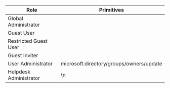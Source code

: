 | Role | Primitives |
|------|------------|
|Global Administrator||
|Guest User||
|Restricted Guest User||
|Guest Inviter||
|User Administrator|microsoft.directory/groups/owners/update|
|Helpdesk Administrator|\n|Service Support Administrator||\n|Billing Administrator|\n|User|microsoft.directory/groups/owners/update\n|\n|Partner Tier1 Support|microsoft.directory/groups/owners/update\n|\n|Partner Tier2 Support|microsoft.directory/groups/owners/update\n|\n|Directory Readers||\n|Directory Writers|microsoft.directory/groups/owners/update\n|\n|Exchange Administrator||\n|SharePoint Administrator||\n|Skype for Business Administrator||\n|Device Users||\n|Azure AD Joined Device Local Administrator||\n|Device Join||\n|Workplace Device Join||\n|Compliance Administrator||\n|Directory Synchronization Accounts||\n|Device Managers||\n|Application Administrator||\n|Application Developer||\n|Security Reader||\n|Security Administrator||\n|Privileged Role Administrator||\n|Intune Administrator||\n|Cloud Application Administrator||\n|Customer LockBox Access Approver||\n|Dynamics 365 Administrator||\n|Power BI Administrator||\n|Conditional Access Administrator||\n|Reports Reader||\n|Message Center Reader||\n|Azure Information Protection Administrator||\n|Desktop Analytics Administrator||\n|License Administrator||\n|Cloud Device Administrator||\n|Authentication Administrator||\n|Privileged Authentication Administrator||\n|Teams Communications Administrator||\n|Teams Communications Support Engineer||\n|Teams Communications Support Specialist||\n|Teams Administrator||\n|Insights Administrator||\n|Message Center Privacy Reader||\n|External ID User Flow Administrator||\n|External ID User Flow Attribute Administrator||\n|B2C IEF Keyset Administrator||\n|B2C IEF Policy Administrator||\n|External Identity Provider Administrator||\n|Compliance Data Administrator||\n|Security Operator||\n|Kaizala Administrator||\n|Global Reader||\n|Search Administrator||\n|Search Editor||\n|Password Administrator||\n|Printer Administrator||\n|Printer Technician||\n|Authentication Policy Administrator||\n|Groups Administrator|microsoft.directory/groups/owners/update\n|\n|Power Platform Administrator||\n|Azure DevOps Administrator||\n|Hybrid Identity Administrator||\n|Office Apps Administrator||\n|Network Administrator||\n|Insights Business Leader||\n|Teams Devices Administrator||\n|Attack Simulation Administrator||\n|Attack Payload Author||\n|Usage Summary Reports Reader||\n|Knowledge Administrator||\n|Knowledge Manager||\n|Domain Name Administrator||\n|Attribute Definition Administrator||\n|Attribute Assignment Administrator||\n|Attribute Definition Reader||\n|Attribute Assignment Reader||\n|Exchange Recipient Administrator||\n|Identity Governance Administrator||\n|Cloud App Security Administrator||\n|Windows Update Deployment Administrator||\n|Windows 365 Administrator||\n|Edge Administrator||\n|Yammer Administrator||\n|Authentication Extensibility Administrator||\n|Virtual Visits Administrator||\n|Insights Analyst||\n|Microsoft Hardware Warranty Administrator||\n|Microsoft Hardware Warranty Specialist||\n|Tenant Creator||\n|Lifecycle Workflows Administrator||\n|Viva Goals Administrator||\n|User Experience Success Manager||\n|Permissions Management Administrator||\n|Organizational Messages Writer||\n|Viva Pulse Administrator||\n
